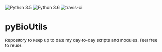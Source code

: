 ![Python 3.5](https://img.shields.io/badge/Python-3.5-blue.svg) ![Python 3.6](https://img.shields.io/badge/Python-3.6-blue.svg) ![travis-ci](https://travis-ci.org/T-B-F/pyBioUtils.svg?branch=master)

# pyBioUtils
Repository to keep up to date my day-to-day scripts and modules.
Feel free to reuse.
